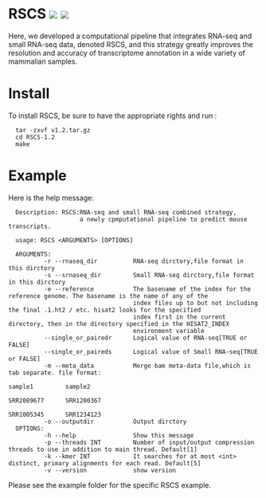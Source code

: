 # RSCS  ![](https://img.shields.io/github/license/summus-kong/RSCS) ![](https://img.shields.io/github/v/tag/summus-kong/RSCS)

Here, we developed a computational pipeline that integrates RNA-seq and small RNA-seq data, denoted RSCS, and this strategy greatly improves the resolution and accuracy of transcriptome annotation in a wide variety of mammalian samples.

# Install
To install RSCS, be sure to have the appropriate rights and run :
```
  tar -zxvf v1.2.tar.gz
  cd RSCS-1.2
  make
```
# Example
Here is the help message:
```
  Description: RSCS:RNA-seq and small RNA-seq combined strategy,
                    a newly cpmputational pipeline to predict mouse transcripts.

  usage: RSCS <ARGUMENTS> [OPTIONS]

  ARGUMENTS:
          -r --rnaseq_dir          RNA-seq dirctory,file format in this dirctory
          -s --srnaseq_dir         Small RNA-seq dirctory,file format in this dirctory
          -e --reference           The basename of the index for the reference genome. The basename is the name of any of the
                                   index files up to but not including the final .1.ht2 / etc. hisat2 looks for the specified
                                   index first in the current directory, then in the directory specified in the HISAT2_INDEX
                                   environment variable
          --single_or_pairedr      Logical value of RNA-seq[TRUE or FALSE]
          --single_or_paireds      Logical value of Small RNA-seq[TRUE or FALSE]
          -m --meta_data           Merge bam meta-data file,which is tab separate. file format:
                                                                                                  sample1         sample2
                                                                                                  SRR2089677      SRR1200367
                                                                                                  SRR1005345      SRR1234123
          -o --outputdir           Output dirctory
  OPTIONS:
          -h --help                Show this message
          -p --threads INT         Number of input/output compression threads to use in addition to main thread. Default[1]
          -k --kmer INT            It searches for at most <int> distinct, primary alignments for each read. Default[5]
          -v --version             show version
```     
Please see the example folder for the specific RSCS example. 
  
